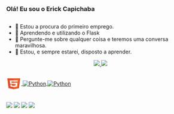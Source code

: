 ### Olá! Eu sou o Erick Capichaba

##

- 🔭 Estou a procura do primeiro emprego.
- 🌱 Aprendendo e utilizando o Flask
- 💬 Pergunte-me sobre qualquer coisa e teremos uma conversa maravilhosa.
- 💬 Estou, e sempre estarei, disposto a aprender.

<div align="center">
  <a href="https://github.com/Erick-Capichaba">
  <img height="180em" src="https://github-readme-stats.vercel.app/api?username=Erick-Capichaba&show_icons=true&theme=dark&include_all_commits=true&count_private=true"/>
  <img height="180em" src="https://github-readme-stats.vercel.app/api/top-langs/?username=Erick-Capichaba&layout=compact&langs_count=7&theme=dark"/>
</div>
 
  ##
  
   <img align="center" alt="HTML" height="30" width="40" src="https://raw.githubusercontent.com/devicons/devicon/master/icons/html5/html5-original.svg">
  <img align="center" alt="Python" height="30" width="40" src="https://cdn.jsdelivr.net/gh/devicons/devicon/icons/python/python-original.svg">
  <img align="center" alt="Python" height="30" width="40" src="https://cdn.jsdelivr.net/gh/devicons/devicon/icons/flask/flask-original.svg">
 
  <div><br><br>
     <a href="https://instagram.com/erickcapichaba" target="_blank"><img src="https://img.shields.io/badge/-Instagram-%23E4405F?style=for-the-badge&logo=instagram&logoColor=white" target="_blank"></a>
    <a href="https://discord.gg/Ht3RVUyTSU" target="_blank"><img src="https://img.shields.io/badge/Discord-7289DA?style=for-the-badge&logo=discord&logoColor=white" target="_blank"></a>
     <a href="mailto:erickscapichaba@gmail.com"><img src="https://img.shields.io/badge/-Gmail-%23333?style=for-the-badge&logo=gmail&logoColor=white" target="_blank"></a>
    <a href="https://www.linkedin.com/in/erick-capichaba-9153351a5/" target="_blank"><img src="https://img.shields.io/badge/-LinkedIn-%230077B5?style=for-the-badge&logo=linkedin&logoColor=white" target="_blank"></a>
  </div>
